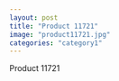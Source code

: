 ```yaml
---
layout: post
title: "Product 11721"
image: "product11721.jpg"
categories: "category1"
---
```

Product 11721
